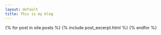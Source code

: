 ```yaml
---
layout: default
title: This is my blog
---
```


{% for post in site.posts %}
  {% include post_excerpt.html %}
{% endfor %}